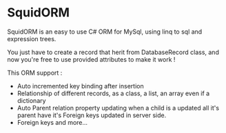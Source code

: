 # SquidORM
SquidORM is an easy to use C# ORM for MySql, using linq to sql and expression trees.

You just have to create a record that herit from DatabaseRecord class, and now you're free to use provided attributes to make it work !

This ORM support :
- Auto incremented key binding after insertion
- Relationship of different records, as a class, a list, an array even if a dictionary
- Auto Parent relation property updating when a child is a updated all it's parent have it's Foreign keys updated in server side.
- Foreign keys
and more...
